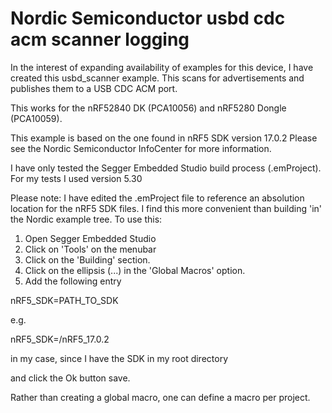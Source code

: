 # Nordic Semiconductor usbd cdc acm scanner logging

In the interest of expanding availability of examples for this device, I have 
created this usbd_scanner example.  This scans for advertisements and publishes them to a USB CDC ACM port.

This works for the nRF52840 DK (PCA10056) and nRF5280 Dongle (PCA10059).

This example is based on the one found in nRF5 SDK version 17.0.2
Please see the Nordic Semiconductor InfoCenter for more information.

I have only tested the Segger Embedded Studio build process (.emProject).
For my tests I used version 5.30

Please note: I have edited the .emProject file to reference an absolution location for the nRF5 SDK files.
I find this more convenient than building 'in' the Nordic example tree.
To use this:
1. Open Segger Embedded Studio
2. Click on 'Tools' on the menubar
3. Click on the 'Building' section.
4. Click on the ellipsis (...) in the 'Global Macros' option.
5. Add the following entry

  nRF5_SDK=PATH_TO_SDK

  e.g.

  nRF5_SDK=/nRF5_17.0.2

  in my case, since I have the SDK in my root directory

and click the Ok button save.

Rather than creating a global macro, one can define a macro per project.

